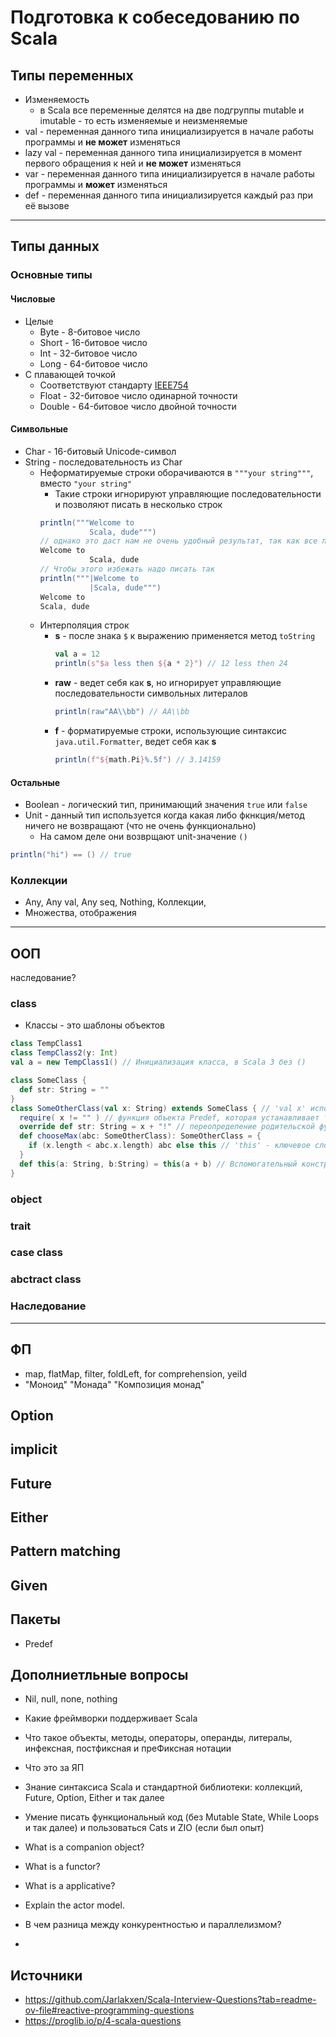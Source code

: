 # Подготовка к собеседованию по Scala

## Типы переменных
* Изменяемость
    * в Scala все переменные делятся на две подгруппы mutable и imutable - то есть изменяемые и неизменяемые
* val - переменная данного типа инициализируется в начале работы программы и **не может** изменяться
* lazy val - переменная данного типа инициализируется в момент первого обращения к ней и **не может** изменяться
* var - переменная данного типа инициализируется в начале работы программы и **может** изменяться
* def - переменная данного типа инициализируется каждый раз при её вызове
---
## Типы данных
### Основные типы
#### Числовые
* Целые
    * Byte - 8-битовое число 
    * Short - 16-битовое число 
    * Int - 32-битовое число 
    * Long - 64-битовое число 
* С плавающей точкой
    * Соответствуют стандарту [IEEE754](https://ru.wikipedia.org/wiki/IEEE_754-2008)
    * Float - 32-битовое число одинарной точности
    * Double - 64-битовое число двойной точности
#### Символьные 
* Char - 16-битовый Unicode-символ
* String - последовательность из Char
    * Неформатируемые строки оборачиваются в `"""your string"""`, вместо `"your string"`
        * Такие строки игнорируют управляющие последовательности и позволяют писать в несколько строк
        ``` Scala
        println("""Welcome to       
                   Scala, dude""")
        // однако это даст нам не очень удобный результат, так как все пробелы из второй строки тоже попадут
        Welcome to       
                   Scala, dude
        // Чтобы этого избежать надо писать так
        println("""|Welcome to       
                   |Scala, dude""")
        Welcome to
        Scala, dude
        ```
    * Интерполяция строк
        * **s** - после знака `$` к выражению применяется метод `toString`
           ``` Scala
           val a = 12  
           println(s"$a less then ${a * 2}") // 12 less then 24
           ``` 
        * **raw** - ведет себя как **s**, но игнорирует управляющие последовательности символьных литералов
           ``` Scala
           println(raw"AA\\bb") // AA\\bb
           ``` 
        * **f** - форматируемые строки, использующие синтаксис `java.util.Formatter`, ведет себя как **s**
           ``` Scala
           println(f"${math.Pi}%.5f") // 3.14159
           ``` 
#### Остальные
* Boolean - логический тип, принимающий значения `true` или `false`
* Unit - данный тип используется когда какая либо фкнкция/метод ничего не возвращают (что не очень функционально)
    * На самом деле они возврщают unit-значение `()`
``` Scala
println("hi") == () // true
```
### Коллекции
* Any, Any val, Any seq, Nothing, Коллекции, 
* Множества, отображения
---
## ООП
наследование?
### class
* Классы - это шаблоны объектов
``` Scala
class TempClass1
class TempClass2(y: Int)
val a = new TempClass1() // Инициализация класса, в Scala 3 без ()

class SomeClass {
  def str: String = ""
}
class SomeOtherClass(val x: String) extends SomeClass { // 'val x' используется чтобы объявить переменную, к которой можно будет получать доступ извне класса (см. chooseMax)
  require( x != "" ) // функция объекта Predef, которая устанавливает требования к инициализации класса переменной
  override def str: String = x + "!" // переопределение родительской функции
  def chooseMax(abc: SomeOtherClass): SomeOtherClass = {
    if (x.length < abc.x.length) abc else this // 'this' - ключевое слово обращения к экземпляру данного класса
  }
  def this(a: String, b:String) = this(a + b) // Вспомогательный конструктор, который позволяет инициализировать данный класс через 2 переменные
}
```
### object

### trait
### case class
### abctract class
### Наследование
---
## ФП
* map, flatMap, filter, foldLeft, for comprehension, yeild
* "Моноид" "Монада" "Композиция монад"
## Option
## 

## implicit
## Future
## Either
## Pattern matching
## Given
## Пакеты
* Predef


## Дополниетльные вопросы
* Nil, null, none, nothing
* Какие фреймворки поддерживает Scala
* Что такое объекты, методы, операторы, операнды, литералы, инфексная, постфиксная и преФиксная нотации
* Что это за ЯП


* Знание синтаксиса Scala и стандартной библиотеки: коллекций, Future, Option, Either и так далее
* Умение писать функциональный код (без Mutable State, While Loops и так далее) и пользоваться Cats и ZIO (если был опыт)
* What is a companion object?
* What is a functor?
* What is a applicative?
* Explain the actor model.
*  В чем разница между конкурентностью и параллелизмом?
*  


## Источники
* https://github.com/Jarlakxen/Scala-Interview-Questions?tab=readme-ov-file#reactive-programming-questions
* https://proglib.io/p/4-scala-questions
